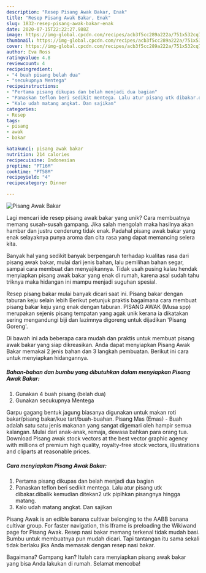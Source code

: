 ```yaml
---
description: "Resep Pisang Awak Bakar, Enak"
title: "Resep Pisang Awak Bakar, Enak"
slug: 1832-resep-pisang-awak-bakar-enak
date: 2020-07-15T22:22:27.988Z
image: https://img-global.cpcdn.com/recipes/acb3f5cc289a222a/751x532cq70/pisang-awak-bakar-foto-resep-utama.jpg
thumbnail: https://img-global.cpcdn.com/recipes/acb3f5cc289a222a/751x532cq70/pisang-awak-bakar-foto-resep-utama.jpg
cover: https://img-global.cpcdn.com/recipes/acb3f5cc289a222a/751x532cq70/pisang-awak-bakar-foto-resep-utama.jpg
author: Eva Ross
ratingvalue: 4.8
reviewcount: 4
recipeingredient:
- "4 buah pisang belah dua"
- "secukupnya Mentega"
recipeinstructions:
- "Pertama pisang dikupas dan belah menjadi dua bagian"
- "Panaskan teflon beri sedikit mentega. Lalu atur pisang utk dibakar.dibalik kemudian ditekan2 utk pipihkan pisangnya hingga matang."
- "Kalo udah matang angkat. Dan sajikan"
categories:
- Resep
tags:
- pisang
- awak
- bakar

katakunci: pisang awak bakar 
nutrition: 214 calories
recipecuisine: Indonesian
preptime: "PT16M"
cooktime: "PT58M"
recipeyield: "4"
recipecategory: Dinner

---
```



![Pisang Awak Bakar](https://img-global.cpcdn.com/recipes/acb3f5cc289a222a/751x532cq70/pisang-awak-bakar-foto-resep-utama.jpg)

Lagi mencari ide resep pisang awak bakar yang unik? Cara membuatnya memang susah-susah gampang. Jika salah mengolah maka hasilnya akan hambar dan justru cenderung tidak enak. Padahal pisang awak bakar yang enak selayaknya punya aroma dan cita rasa yang dapat memancing selera kita.

Banyak hal yang sedikit banyak berpengaruh terhadap kualitas rasa dari pisang awak bakar, mulai dari jenis bahan, lalu pemilihan bahan segar, sampai cara membuat dan menyajikannya. Tidak usah pusing kalau hendak menyiapkan pisang awak bakar yang enak di rumah, karena asal sudah tahu triknya maka hidangan ini mampu menjadi suguhan spesial.

Resep pisang bakar mulai banyak dicari saat ini. Pisang bakar dengan taburan keju selain lebih Berikut petunjuk praktis bagaimana cara membuat pisang bakar keju yang enak dengan taburan. PISANG AWAK (Musa spp) merupakan sejenis pisang tempatan yang agak unik kerana ia dikatakan sering mengandungi biji dan lazimnya digoreng untuk dijadikan &#39;Pisang Goreng&#39;.


Di bawah ini ada beberapa cara mudah dan praktis untuk membuat pisang awak bakar yang siap dikreasikan. Anda dapat menyiapkan Pisang Awak Bakar memakai 2 jenis bahan dan 3 langkah pembuatan. Berikut ini cara untuk menyiapkan hidangannya.

<!--inarticleads1-->

##### Bahan-bahan dan bumbu yang dibutuhkan dalam menyiapkan Pisang Awak Bakar:

1. Gunakan 4 buah pisang (belah dua)
1. Gunakan secukupnya Mentega


Garpu gagang bentuk jagung biasanya digunakan untuk makan roti bakar/pisang bakar/kue tart/buah-buahan. Pisang Mas (Emas) - Buah adalah satu satu jenis makanan yang sangat digemari oleh hampir semua kalangan. Mulai dari anak-anak, remaja, dewasa bahkan para orang tua. Download Pisang awak stock vectors at the best vector graphic agency with millions of premium high quality, royalty-free stock vectors, illustrations and cliparts at reasonable prices. 

<!--inarticleads2-->

##### Cara menyiapkan Pisang Awak Bakar:

1. Pertama pisang dikupas dan belah menjadi dua bagian
1. Panaskan teflon beri sedikit mentega. Lalu atur pisang utk dibakar.dibalik kemudian ditekan2 utk pipihkan pisangnya hingga matang.
1. Kalo udah matang angkat. Dan sajikan


Pisang Awak is an edible banana cultivar belonging to the AABB banana cultivar group. For faster navigation, this Iframe is preloading the Wikiwand page for Pisang Awak. Resep nasi bakar memang terkenal tidak mudah basi. Bumbu untuk membuatnya pun mudah dicari. Tapi tantangan itu sama sekali tidak berlaku jika Anda memasak dengan resep nasi bakar. 

Bagaimana? Gampang kan? Itulah cara menyiapkan pisang awak bakar yang bisa Anda lakukan di rumah. Selamat mencoba!
